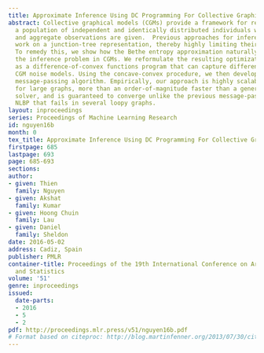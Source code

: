 ```yaml
---
title: Approximate Inference Using DC Programming For Collective Graphical Models
abstract: Collective graphical models (CGMs) provide a framework for reasoning about
  a population of independent and identically distributed individuals when only noisy
  and aggregate observations are given.  Previous approaches for inference in CGMs
  work on a junction-tree representation, thereby highly limiting their scalability.
  To remedy this, we show how the Bethe entropy approximation naturally arises for
  the inference problem in CGMs. We reformulate the resulting optimization problem
  as a difference-of-convex functions program that can capture different types of
  CGM noise models. Using the concave-convex procedure, we then develop a scalable
  message-passing algorithm. Empirically, our approach is highly scalable and accurate
  for large graphs, more than an order-of-magnitude faster than a generic optimization
  solver, and is guaranteed to converge unlike the previous message-passing approach
  NLBP that fails in several loopy graphs.
layout: inproceedings
series: Proceedings of Machine Learning Research
id: nguyen16b
month: 0
tex_title: Approximate Inference Using DC Programming For Collective Graphical Models
firstpage: 685
lastpage: 693
page: 685-693
sections: 
author:
- given: Thien
  family: Nguyen
- given: Akshat
  family: Kumar
- given: Hoong Chuin
  family: Lau
- given: Daniel
  family: Sheldon
date: 2016-05-02
address: Cadiz, Spain
publisher: PMLR
container-title: Proceedings of the 19th International Conference on Artificial Intelligence
  and Statistics
volume: '51'
genre: inproceedings
issued:
  date-parts:
  - 2016
  - 5
  - 2
pdf: http://proceedings.mlr.press/v51/nguyen16b.pdf
# Format based on citeproc: http://blog.martinfenner.org/2013/07/30/citeproc-yaml-for-bibliographies/
---
```


